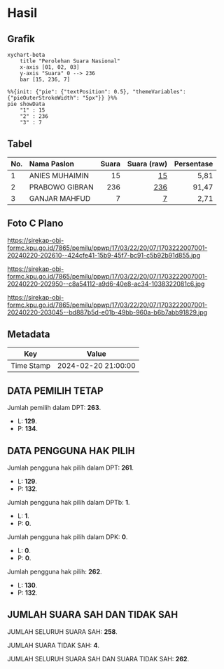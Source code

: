 # Hasil

## Grafik

```mermaid
xychart-beta
    title "Perolehan Suara Nasional"
    x-axis [01, 02, 03]
    y-axis "Suara" 0 --> 236
    bar [15, 236, 7]
```

```mermaid
%%{init: {"pie": {"textPosition": 0.5}, "themeVariables": {"pieOuterStrokeWidth": "5px"}} }%%
pie showData
    "1" : 15
    "2" : 236
    "3" : 7
```

## Tabel

| No. | Nama Paslon    | Suara | Suara (raw) | Persentase |
|:--- |:-------------- | -----:| -----------:| ----------:|
| 1   | ANIES MUHAIMIN | 15    | [15][p-1]   | 5,81       |
| 2   | PRABOWO GIBRAN | 236   | [236][p-2]  | 91,47      |
| 3   | GANJAR MAHFUD  | 7     | [7][p-3]    | 2,71       |


[p-1]: https://github.com/gigit-pemilu/pemilu-2024/blob/main/pilpres/hitung-suara/sub/17-bengkulu/sub/03-bengkulu-utara/sub/22-tanjung-agung-palik/sub/2007-sawang-lebar-ilir/sub/001-tps/sub/paslon-1.txt
[p-2]: https://github.com/gigit-pemilu/pemilu-2024/blob/main/pilpres/hitung-suara/sub/17-bengkulu/sub/03-bengkulu-utara/sub/22-tanjung-agung-palik/sub/2007-sawang-lebar-ilir/sub/001-tps/sub/paslon-2.txt
[p-3]: https://github.com/gigit-pemilu/pemilu-2024/blob/main/pilpres/hitung-suara/sub/17-bengkulu/sub/03-bengkulu-utara/sub/22-tanjung-agung-palik/sub/2007-sawang-lebar-ilir/sub/001-tps/sub/paslon-3.txt

## Foto C Plano

https://sirekap-obj-formc.kpu.go.id/7865/pemilu/ppwp/17/03/22/20/07/1703222007001-20240220-202610--424cfe41-15b9-45f7-bc91-c5b92b91d855.jpg

https://sirekap-obj-formc.kpu.go.id/7865/pemilu/ppwp/17/03/22/20/07/1703222007001-20240220-202950--c8a54112-a9d6-40e8-ac34-1038322081c6.jpg

https://sirekap-obj-formc.kpu.go.id/7865/pemilu/ppwp/17/03/22/20/07/1703222007001-20240220-203045--bd887b5d-e01b-49bb-960a-b6b7abb91829.jpg


## Metadata

| Key        | Value               |
| ---------- | ------------------- |
| Time Stamp | 2024-02-20 21:00:00 |


## DATA PEMILIH TETAP

Jumlah pemilih dalam DPT: **263**.
 * L: **129**.
 * P: **134**.

## DATA PENGGUNA HAK PILIH

Jumlah pengguna hak pilih dalam DPT: **261**.
 * L: **129**.
 * P: **132**.

Jumlah pengguna hak pilih dalam DPTb: **1**.
 * L: **1**.
 * P: **0**.

Jumlah pengguna hak pilih dalam DPK: **0**.
 * L: **0**.
 * P: **0**.

Jumlah pengguna hak pilih: **262**.
 * L: **130**.
 * P: **132**.

## JUMLAH SUARA SAH DAN TIDAK SAH

JUMLAH SELURUH SUARA SAH: **258**.

JUMLAH SUARA TIDAK SAH: **4**.

JUMLAH SELURUH SUARA SAH DAN SUARA TIDAK SAH: **262**.


